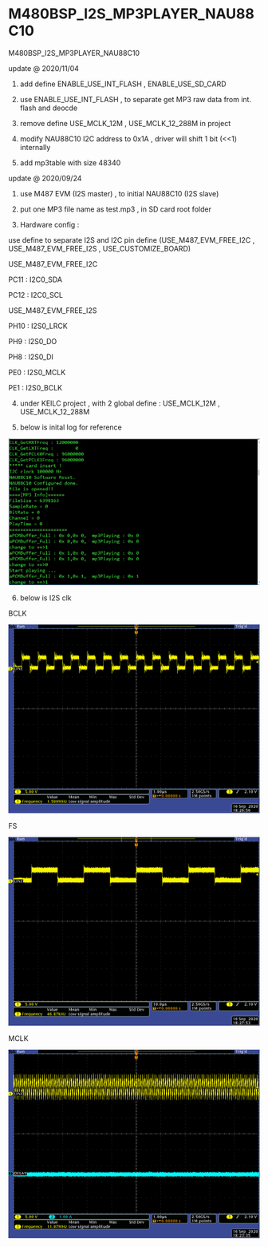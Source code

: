 # M480BSP_I2S_MP3PLAYER_NAU88C10
 M480BSP_I2S_MP3PLAYER_NAU88C10

update @ 2020/11/04

1. add define ENABLE_USE_INT_FLASH , ENABLE_USE_SD_CARD

2. use ENABLE_USE_INT_FLASH , to separate get MP3 raw data from int. flash and deocde

3. remove define USE_MCLK_12M , USE_MCLK_12_288M in project 

4. modify NAU88C10 I2C address to 0x1A , driver will shift 1 bit (<<1) internally

5. add mp3table with size 48340

update @ 2020/09/24

1. use M487 EVM (I2S master) , to initial NAU88C10 (I2S slave)

2. put one MP3 file name as test.mp3 , in SD card root folder 

3. Hardware config : 

use define to separate I2S and I2C pin define (USE_M487_EVM_FREE_I2C , USE_M487_EVM_FREE_I2S , USE_CUSTOMIZE_BOARD)

USE_M487_EVM_FREE_I2C

PC11 : I2C0_SDA

PC12 : I2C0_SCL

USE_M487_EVM_FREE_I2S

PH10 : I2S0_LRCK

PH9 : I2S0_DO

PH8 : I2S0_DI

PE0 : I2S0_MCLK

PE1 : I2S0_BCLK

4. under KEILC project , with 2 global define : USE_MCLK_12M , USE_MCLK_12_288M

5. below is inital log for reference

![image](https://github.com/released/M480BSP_I2S_MP3PLAYER_NAU88C10/blob/master/log.jpg)

6. below is I2S clk

BCLK

![image](https://github.com/released/M480BSP_I2S_MP3PLAYER_NAU88C10/blob/master/scope_BCLK.bmp)

FS

![image](https://github.com/released/M480BSP_I2S_MP3PLAYER_NAU88C10/blob/master/scope_FS.bmp)

MCLK

![image](https://github.com/released/M480BSP_I2S_MP3PLAYER_NAU88C10/blob/master/scope_MCLK.bmp)

